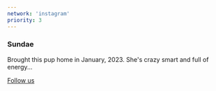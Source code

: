 ```yaml
---
network: 'instagram'
priority: 3
---
```


### Sundae

Brought this pup home in January, 2023. She's crazy smart
and full of energy...

<a href="https://www.instagram.com/sundae.aussie/" rel="nofollow" target="_blank"><span>Follow
us</span></a>
